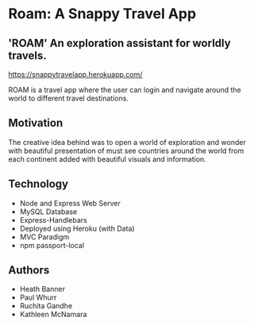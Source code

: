 # Roam: A Snappy Travel App
## 'ROAM' An exploration assistant for worldly travels.

<https://snappytravelapp.herokuapp.com/>

ROAM is a travel app where the user can login and navigate around the world to different travel destinations.

## Motivation

The creative idea behind was to open a world of exploration and wonder with beautiful presentation of must see countries around the world from each continent added with beautiful visuals and information.

## Technology 

- Node and Express Web Server
- MySQL Database
- Express-Handlebars
- Deployed using Heroku (with Data)
- MVC Paradigm
- npm passport-local

## Authors

- Heath Banner
- Paul Whurr
- Ruchita Gandhe
- Kathleen McNamara
